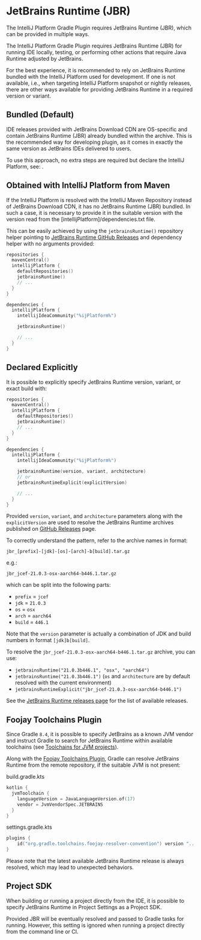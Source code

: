 <!-- Copyright 2000-2024 JetBrains s.r.o. and contributors. Use of this source code is governed by the Apache 2.0 license. -->

# JetBrains Runtime (JBR)

<link-summary>The IntelliJ Platform Gradle Plugin requires JetBrains Runtime (JBR), which can be provided in multiple ways.</link-summary>

<include from="tools_intellij_platform_gradle_plugin.md" element-id="Beta_Status"/>
<include from="tools_intellij_platform_gradle_plugin.md" element-id="faq"/>

The IntelliJ Platform Gradle Plugin requires JetBrains Runtime (JBR) for running IDE locally, testing, or performing other actions that require Java Runtime adjusted by JetBrains.

For the best experience, it is recommended to rely on JetBrains Runtime bundled with the IntelliJ Platform used for development.
If one is not available, i.e., when targeting IntelliJ Platform snapshot or nightly releases, there are other ways available for providing JetBrains Runtime in a required version or variant.

## Bundled (Default)

IDE releases provided with JetBrains Download CDN are OS-specific and contain JetBrains Runtime (JBR) already bundled within the archive.
This is the recommended way for developing plugin, as it comes in exactly the same version as JetBrains IDEs delivered to users.

To use this approach, no extra steps are required but declare the IntelliJ Platform, see: [](tools_intellij_platform_gradle_plugin_dependencies_extension.md#target-platforms).

## Obtained with IntelliJ Platform from Maven

If the IntelliJ Platform is resolved with the IntelliJ Maven Repository instead of JetBrains Download CDN, it has no JetBrains Runtime (JBR) bundled.
In such a case, it is necessary to provide it in the suitable version with the version read from the <path>[intellijPlatform]/dependencies.txt</path> file.

This can be easily achieved by using the `jetbrainsRuntime()` repository helper pointing to [JetBrains Runtime GitHub Releases](https://github.com/JetBrains/JetBrainsRuntime/releases/) and dependency helper with no arguments provided:

```kotlin
repositories {
  mavenCentral()
  intellijPlatform {
    defaultRepositories()
    jetbrainsRuntime()
    // ...
  }
}

dependencies {
  intellijPlatform {
    intellijIdeaCommunity("%ijPlatform%")

    jetbrainsRuntime()

    // ...
  }
}
```

## Declared Explicitly

It is possible to explicitly specify JetBrains Runtime version, variant, or exact build with:

```kotlin
repositories {
  mavenCentral()
  intellijPlatform {
    defaultRepositories()
    jetbrainsRuntime()
    // ...
  }
}

dependencies {
  intellijPlatform {
    intellijIdeaCommunity("%ijPlatform%")

    jetbrainsRuntime(version, variant, architecture)
    // or
    jetbrainsRuntimeExplicit(explicitVersion)

    // ...
  }
}
```

Provided `version`, `variant`, and `architecture` parameters along with the `explicitVersion` are used to resolve the JetBrains Runtime archives published on [GitHub Releases](https://github.com/JetBrains/JetBrainsRuntime/releases/) page.

To correctly understand the pattern, refer to the archive names in format:
```
jbr_[prefix]-[jdk]-[os]-[arch]-b[build].tar.gz
```
e.g.:
```
jbr_jcef-21.0.3-osx-aarch64-b446.1.tar.gz
```
which can be split into the following parts:

- `prefix` = `jcef`
- `jdk` = `21.0.3`
- `os` = `osx`
- `arch` = `aarch64`
- `build` = `446.1`

Note that the `version` parameter is actually a combination of JDK and build numbers in format `[jdk]b[build]`.

To resolve the `jbr_jcef-21.0.3-osx-aarch64-b446.1.tar.gz` archive, you can use:
- `jetbrainsRuntime("21.0.3b446.1", "osx", "aarch64")`
- `jetbrainsRuntime("21.0.3b446.1")` (`os` and `architecture` are by default resolved with the current environment)
- `jetbrainsRuntimeExplicit("jbr_jcef-21.0.3-osx-aarch64-b446.1")`

See the [JetBrains Runtime releases page](https://github.com/JetBrains/JetBrainsRuntime/releases) for the list of available releases.

## Foojay Toolchains Plugin

Since Gradle `8.4`, it is possible to specify JetBrains as a known JVM vendor and instruct Gradle to search for JetBrains Runtime within available toolchains (see [Toolchains for JVM projects](https://docs.gradle.org/current/userguide/toolchains.html)).

Along with the [Foojay Toolchains Plugin](https://github.com/gradle/foojay-toolchains), Gradle can resolve JetBrains Runtime from the remote repository, if the suitable JVM is not present:

<path>build.gradle.kts</path>
```kotlin
kotlin {
  jvmToolchain {
    languageVersion = JavaLanguageVersion.of(17)
    vendor = JvmVendorSpec.JETBRAINS
  }
}
```

<path>settings.gradle.kts</path>
```kotlin
plugins {
    id("org.gradle.toolchains.foojay-resolver-convention") version "..."
}
```

Please note that the latest available JetBrains Runtime release is always resolved, which may lead to unexpected behaviors.

## Project SDK

When building or running a project directly from the IDE, it is possible to specify JetBrains Runtime in Project Settings as a Project SDK.

Provided JBR will be eventually resolved and passed to Gradle tasks for running.
However, this setting is ignored when running a project directly from the command line or CI.
